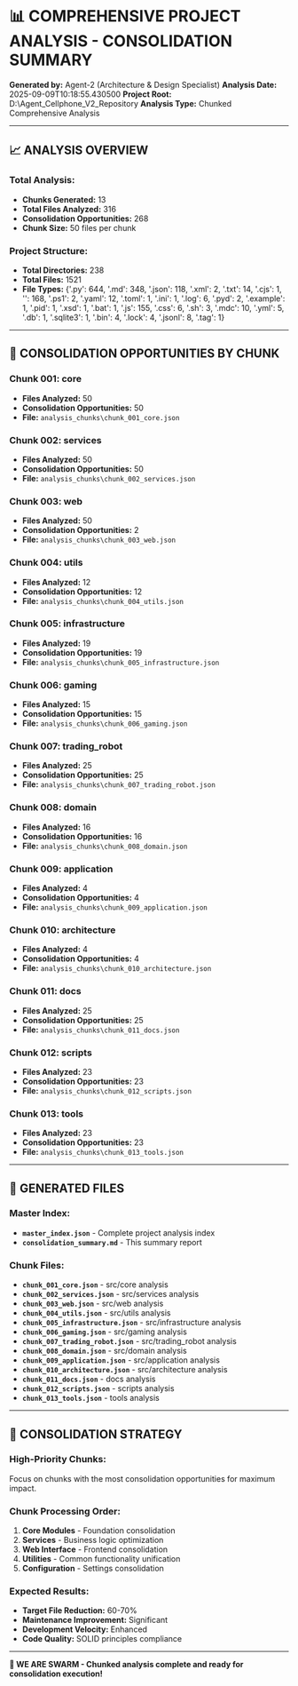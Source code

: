 # 📊 **COMPREHENSIVE PROJECT ANALYSIS - CONSOLIDATION SUMMARY**

**Generated by:** Agent-2 (Architecture & Design Specialist)
**Analysis Date:** 2025-09-09T10:18:55.430500
**Project Root:** D:\Agent_Cellphone_V2_Repository
**Analysis Type:** Chunked Comprehensive Analysis

---

## 📈 **ANALYSIS OVERVIEW**

### **Total Analysis:**
- **Chunks Generated:** 13
- **Total Files Analyzed:** 316
- **Consolidation Opportunities:** 268
- **Chunk Size:** 50 files per chunk

### **Project Structure:**
- **Total Directories:** 238
- **Total Files:** 1521
- **File Types:** {'.py': 644, '.md': 348, '.json': 118, '.xml': 2, '.txt': 14, '.cjs': 1, '': 168, '.ps1': 2, '.yaml': 12, '.toml': 1, '.ini': 1, '.log': 6, '.pyd': 2, '.example': 1, '.pid': 1, '.xsd': 1, '.bat': 1, '.js': 155, '.css': 6, '.sh': 3, '.mdc': 10, '.yml': 5, '.db': 1, '.sqlite3': 1, '.bin': 4, '.lock': 4, '.jsonl': 8, '.tag': 1}

---

## 🎯 **CONSOLIDATION OPPORTUNITIES BY CHUNK**


### **Chunk 001: core**
- **Files Analyzed:** 50
- **Consolidation Opportunities:** 50
- **File:** `analysis_chunks\chunk_001_core.json`


### **Chunk 002: services**
- **Files Analyzed:** 50
- **Consolidation Opportunities:** 50
- **File:** `analysis_chunks\chunk_002_services.json`


### **Chunk 003: web**
- **Files Analyzed:** 50
- **Consolidation Opportunities:** 2
- **File:** `analysis_chunks\chunk_003_web.json`


### **Chunk 004: utils**
- **Files Analyzed:** 12
- **Consolidation Opportunities:** 12
- **File:** `analysis_chunks\chunk_004_utils.json`


### **Chunk 005: infrastructure**
- **Files Analyzed:** 19
- **Consolidation Opportunities:** 19
- **File:** `analysis_chunks\chunk_005_infrastructure.json`


### **Chunk 006: gaming**
- **Files Analyzed:** 15
- **Consolidation Opportunities:** 15
- **File:** `analysis_chunks\chunk_006_gaming.json`


### **Chunk 007: trading_robot**
- **Files Analyzed:** 25
- **Consolidation Opportunities:** 25
- **File:** `analysis_chunks\chunk_007_trading_robot.json`


### **Chunk 008: domain**
- **Files Analyzed:** 16
- **Consolidation Opportunities:** 16
- **File:** `analysis_chunks\chunk_008_domain.json`


### **Chunk 009: application**
- **Files Analyzed:** 4
- **Consolidation Opportunities:** 4
- **File:** `analysis_chunks\chunk_009_application.json`


### **Chunk 010: architecture**
- **Files Analyzed:** 4
- **Consolidation Opportunities:** 4
- **File:** `analysis_chunks\chunk_010_architecture.json`


### **Chunk 011: docs**
- **Files Analyzed:** 25
- **Consolidation Opportunities:** 25
- **File:** `analysis_chunks\chunk_011_docs.json`


### **Chunk 012: scripts**
- **Files Analyzed:** 23
- **Consolidation Opportunities:** 23
- **File:** `analysis_chunks\chunk_012_scripts.json`


### **Chunk 013: tools**
- **Files Analyzed:** 23
- **Consolidation Opportunities:** 23
- **File:** `analysis_chunks\chunk_013_tools.json`


---

## 📁 **GENERATED FILES**

### **Master Index:**
- **`master_index.json`** - Complete project analysis index
- **`consolidation_summary.md`** - This summary report

### **Chunk Files:**
- **`chunk_001_core.json`** - src/core analysis
- **`chunk_002_services.json`** - src/services analysis
- **`chunk_003_web.json`** - src/web analysis
- **`chunk_004_utils.json`** - src/utils analysis
- **`chunk_005_infrastructure.json`** - src/infrastructure analysis
- **`chunk_006_gaming.json`** - src/gaming analysis
- **`chunk_007_trading_robot.json`** - src/trading_robot analysis
- **`chunk_008_domain.json`** - src/domain analysis
- **`chunk_009_application.json`** - src/application analysis
- **`chunk_010_architecture.json`** - src/architecture analysis
- **`chunk_011_docs.json`** - docs analysis
- **`chunk_012_scripts.json`** - scripts analysis
- **`chunk_013_tools.json`** - tools analysis

---

## 🚀 **CONSOLIDATION STRATEGY**

### **High-Priority Chunks:**
Focus on chunks with the most consolidation opportunities for maximum impact.

### **Chunk Processing Order:**
1. **Core Modules** - Foundation consolidation
2. **Services** - Business logic optimization
3. **Web Interface** - Frontend consolidation
4. **Utilities** - Common functionality unification
5. **Configuration** - Settings consolidation

### **Expected Results:**
- **Target File Reduction:** 60-70%
- **Maintenance Improvement:** Significant
- **Development Velocity:** Enhanced
- **Code Quality:** SOLID principles compliance

---

**🐝 WE ARE SWARM - Chunked analysis complete and ready for consolidation execution!**
